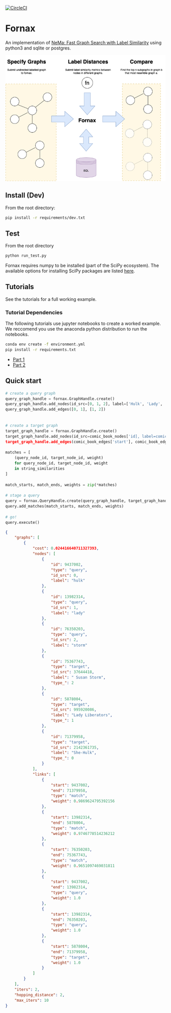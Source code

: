 [![CircleCI](https://circleci.com/gh/CDECatapult/fornax.svg?style=svg&circle-token=2110b6bc1d713698d241fd08ae60cd925e60062f)](https://circleci.com/gh/CDECatapult/fornax)

# Fornax

An implementation of [NeMa: Fast Graph Search with Label Similarity](http://www.vldb.org/pvldb/vol6/p181-khan.pdf) using python3 and sqlite or postgres.

![FORNAX](./fornax.png)

## Install (Dev)

From the root directory:

```bash
pip install -r requirements/dev.txt
``` 

## Test

From the root directory

```bash
python run_test.py
```

Fornax requires numpy to be installed (part of the SciPy ecosystem). 
The available options for installing SciPy packages are listed [here](https://scipy.org/install.html).

## Tutorials

See the tutorials for a full working example.

### Tutorial Dependencies

The following tutorials use jupyter notebooks to create a worked example.
We reccomend you use the anaconda python distribution to run the notebooks.

```bash
conda env create -f environment.yml
pip install -r requirements.txt
```

* [Part 1](https://github.com/CDECatapult/fornax/blob/master/notebooks/tutorial/Tutorial%201%20-%20Creating%20a%20Dataset.ipynb)
* [Part 2](https://github.com/CDECatapult/fornax/blob/master/notebooks/tutorial/Tutorial%202%20-%20Making%20a%20Query.ipynb)

## Quick start

```python
# create a query graph
query_graph_handle = fornax.GraphHandle.create()
query_graph_handle.add_nodes(id_src=[0, 1, 2], label=['Hulk', 'Lady', 'Storm'])
query_graph_handle.add_edges([0, 1], [1, 2])


# create a target graph
target_graph_handle = fornax.GraphHandle.create()
target_graph_handle.add_nodes(id_src=comic_book_nodes['id], label=comic_book_nodes['name'])
target_graph_handle.add_edges(comic_book_edges['start'], comic_book_edges['end'])

matches = [
    (query_node_id, target_node_id, weight) 
    for query_node_id, target_node_id, weight 
    in string_similarities
]

match_starts, match_ends, weights = zip(*matches)

# stage a query
query = fornax.QueryHandle.create(query_graph_handle, target_graph_handle)
query.add_matches(match_starts, match_ends, weights)

# go!
query.execute()
```

```json
{
    "graphs": [
        {
            "cost": 0.024416640711327393,
            "nodes": [
                {
                    "id": 9437002,
                    "type": "query",
                    "id_src": 0,
                    "label": "hulk"
                },
                {
                    "id": 13982314,
                    "type": "query",
                    "id_src": 1,
                    "label": "lady"
                },
                {
                    "id": 76350203,
                    "type": "query",
                    "id_src": 2,
                    "label": "storm"
                },
                {
                    "id": 75367743,
                    "type": "target",
                    "id_src": 37644418,
                    "label": " Susan Storm",
                    "type_": 2
                },
                {
                    "id": 5878004,
                    "type": "target",
                    "id_src": 995920086,
                    "label": "Lady Liberators",
                    "type_": 1
                },
                {
                    "id": 71379958,
                    "type": "target",
                    "id_src": 2142361735,
                    "label": "She-Hulk",
                    "type_": 0
                }
            ],
            "links": [
                {
                    "start": 9437002,
                    "end": 71379958,
                    "type": "match",
                    "weight": 0.9869624795392156
                },
                {
                    "start": 13982314,
                    "end": 5878004,
                    "type": "match",
                    "weight": 0.9746778514236212
                },
                {
                    "start": 76350203,
                    "end": 75367743,
                    "type": "match",
                    "weight": 0.9651097469031811
                },
                {
                    "start": 9437002,
                    "end": 13982314,
                    "type": "query",
                    "weight": 1.0
                },
                {
                    "start": 13982314,
                    "end": 76350203,
                    "type": "query",
                    "weight": 1.0
                },
                {
                    "start": 5878004,
                    "end": 71379958,
                    "type": "target",
                    "weight": 1.0
                }
            ]
        }
    ],
    "iters": 2,
    "hopping_distance": 2,
    "max_iters": 10
}
```
